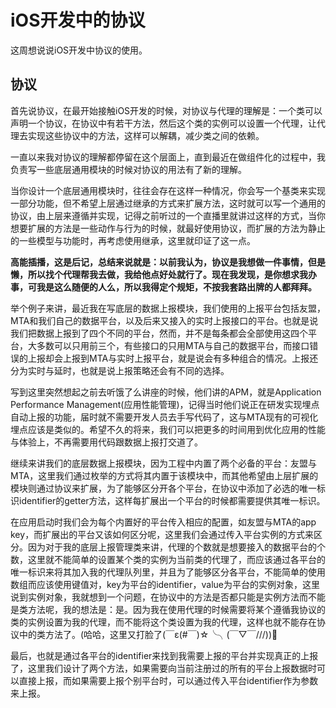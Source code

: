 # iOS开发中的协议

这周想说说iOS开发中协议的使用。

## 协议

首先说协议，在最开始接触iOS开发的时候，对协议与代理的理解是：一个类可以声明一个协议，在协议中有若干方法，然后这个类的实例可以设置一个代理，让代理去实现这些协议中的方法，这样可以解耦，减少类之间的依赖。

一直以来我对协议的理解都停留在这个层面上，直到最近在做组件化的过程中，我负责写一些底层通用模块的时候对协议的用法有了新的理解。

当你设计一个底层通用模块时，往往会存在这样一种情况，你会写一个基类来实现一部分功能，但不希望上层通过继承的方式来扩展方法，这时就可以写一个通用的协议，由上层来遵循并实现，记得之前听过的一个直播里就讲过这样的方式，当你想要扩展的方法是一些动作与行为的时候，就最好使用协议，而扩展的方法为静止的一些模型与功能时，再考虑使用继承，这里就印证了这一点。

**高能插播，这是后记，总结来说就是：以前我认为，协议是我想做一件事情，但是懒，所以找个代理帮我去做，我给他点好处就行了。现在我发现，是你想求我办事，可我是这么随便的人么，所以我得定个规矩，不按我套路出牌的人都拜拜。**

举个例子来讲，最近我在写底层的数据上报模块，我们使用的上报平台包括友盟，MTA和我们自己的数据平台，以及后来又接入的实时上报接口的平台。也就是说我们把数据上报到了四个不同的平台，然而，并不是每条都会全部使用这四个平台，大多数可以只用前三个，有些接口的只用MTA与自己的数据平台，而接口错误的上报却会上报到MTA与实时上报平台，就是说会有多种组合的情况。上报还分为实时与延时，也就是说上报策略还会有不同的选择。

写到这里突然想起之前去听饿了么讲座的时候，他们讲的APM，就是Application Performance Management(应用性能管理)，记得当时他们说正在研发实现埋点自动上报的功能，届时就不需要开发人员去手写代码了，这与MTA现有的可视化埋点应该是类似的。希望不久的将来，我们可以把更多的时间用到优化应用的性能与体验上，不再需要用代码跟数据上报打交道了。

继续来讲我们的底层数据上报模块，因为工程中内置了两个必备的平台：友盟与MTA，这里我们通过枚举的方式将其内置于该模块中，而其他希望由上层扩展的模块则通过协议来扩展，为了能够区分开各个平台，在协议中添加了必选的唯一标识identifier的getter方法，这样每扩展出一个平台的时候都需要提供其唯一标识。

在应用启动时我们会为每个内置好的平台传入相应的配置，如友盟与MTA的app key，而扩展出的平台又该如何区分呢，这里我们会通过传入平台实例的方式来区分。因为对于我的底层上报管理类来讲，代理的个数就是想要接入的数据平台的个数，这里就不能简单的设置某个类的实例为当前类的代理了，而应该通过各平台的唯一标识来将其加入我的代理队列里，并且为了能够区分各平台，不能简单的使用数组而应该使用键值对，key为平台的identifier，value为平台的实例对象，这里说到实例对象，我就想到一个问题，在协议中的方法是否都只能是实例方法而不能是类方法呢，我的想法是：是。因为我在使用代理的时候需要将某个遵循我协议的类的实例设置为我的代理，而不能将这个类设置为我的代理，这样也就不能存在协议中的类方法了。(哈哈，这里又打脸了(￣ε(#￣)☆╰╮(￣▽￣///))

最后，也就是通过各平台的identifier来找到我需要上报的平台并实现真正的上报了，这里我们设计了两个方法，如果需要向当前注册过的所有的平台上报数据时可以直接上报，而如果需要上报个别平台时，可以通过传入平台identifier作为参数来上报。

